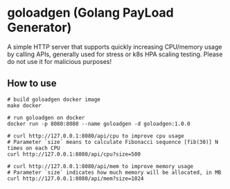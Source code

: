 # goloadgen (Golang PayLoad Generator)

A simple HTTP server that supports quickly increasing CPU/memory usage by calling APIs, generally used for stress or k8s HPA scaling testing. Please do not use it for malicious purposes!

## How to use

```shell
# build goloadgen docker image
make docker

# run goloadgen on docker
docker run -p 8080:8080 --name goloadgen -d goloadgen:1.0.0

# curl http://127.0.0.1:8080/api/cpu to improve cpu usage
# Parameter `size` means to calculate Fibonacci sequence [fib(30)] N times on each CPU
curl http://127.0.0.1:8080/api/cpu?size=500

# curl http://127.0.0.1:8080/api/mem to improve memory usage
# Parameter `size` indicates how much memory will be allocated, in MB
curl http://127.0.0.1:8080/api/mem?size=1024
```
